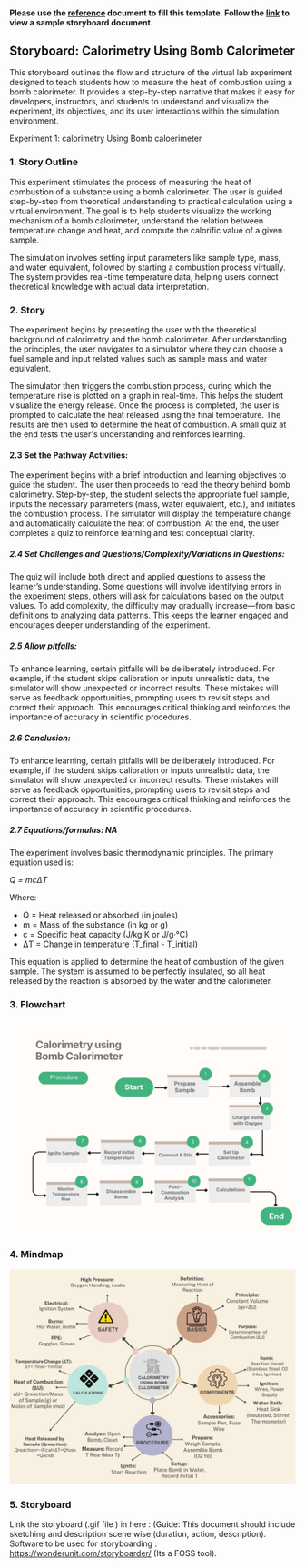 #### Please use the [reference](https://github.com/virtual-labs/ph3-exp-dev-process/blob/main/storyboard/README.org) document to fill this template. Follow the [link](https://github.com/virtual-labs/ph3-exp-dev-process/tree/main/sample/storyboard) to view a sample storyboard document. 



## Storyboard: Calorimetry Using Bomb Calorimeter

This storyboard outlines the flow and structure of the virtual lab experiment designed to teach students how to measure the heat of combustion using a bomb calorimeter. It provides a step-by-step narrative that makes it easy for developers, instructors, and students to understand and visualize the experiment, its objectives, and its user interactions within the simulation environment.

Experiment 1: calorimetry Using Bomb caloerimeter

### 1. Story Outline
This experiment stimulates the process of measuring the heat of combustion of a substance using a bomb calorimeter. The user is guided step-by-step from theoretical understanding to practical calculation using a virtual environment. The goal is to help students visualize the working mechanism of a bomb calorimeter, understand the relation between temperature change and heat, and compute the calorific value of a given sample.

The simulation involves setting input parameters like sample type, mass, and water equivalent, followed by starting a combustion process virtually. The system provides real-time temperature data, helping users connect theoretical knowledge with actual data interpretation.


### 2. Story
The experiment begins by presenting the user with the theoretical background of calorimetry and the bomb calorimeter. After understanding the principles, the user navigates to a simulator where they can choose a fuel sample and input related values such as sample mass and water equivalent.

The simulator then triggers the combustion process, during which the temperature rise is plotted on a graph in real-time. This helps the student visualize the energy release. Once the process is completed, the user is prompted to calculate the heat released using the final temperature. The results are then used to determine the heat of combustion. A small quiz at the end tests the user's understanding and reinforces learning.


#### 2.3 Set the Pathway Activities:
The experiment begins with a brief introduction and learning objectives to guide the student. The user then proceeds to read the theory behind bomb calorimetry. Step-by-step, the student selects the appropriate fuel sample, inputs the necessary parameters (mass, water equivalent, etc.), and initiates the combustion process. The simulator will display the temperature change and automatically calculate the heat of combustion. At the end, the user completes a quiz to reinforce learning and test conceptual clarity.


##### 2.4 Set Challenges and Questions/Complexity/Variations in Questions:
The quiz will include both direct and applied questions to assess the learner’s understanding. Some questions will involve identifying errors in the experiment steps, others will ask for calculations based on the output values. To add complexity, the difficulty may gradually increase—from basic definitions to analyzing data patterns. This keeps the learner engaged and encourages deeper understanding of the experiment.

##### 2.5 Allow pitfalls:
To enhance learning, certain pitfalls will be deliberately introduced. For example, if the student skips calibration or inputs unrealistic data, the simulator will show unexpected or incorrect results. These mistakes will serve as feedback opportunities, prompting users to revisit steps and correct their approach. This encourages critical thinking and reinforces the importance of accuracy in scientific procedures.
##### 2.6 Conclusion:
To enhance learning, certain pitfalls will be deliberately introduced. For example, if the student skips calibration or inputs unrealistic data, the simulator will show unexpected or incorrect results. These mistakes will serve as feedback opportunities, prompting users to revisit steps and correct their approach. This encourages critical thinking and reinforces the importance of accuracy in scientific procedures.

##### 2.7 Equations/formulas: NA
The experiment involves basic thermodynamic principles. The primary equation used is:

*Q = mcΔT*

Where:  
- Q = Heat released or absorbed (in joules)  
- m = Mass of the substance (in kg or g)  
- c = Specific heat capacity (J/kg·K or J/g·°C)  
- ΔT = Change in temperature (T_final - T_initial)

This equation is applied to determine the heat of combustion of the given sample. The system is assumed to be perfectly insulated, so all heat released by the reaction is absorbed by the water and the calorimeter.


### 3. Flowchart
![image alt](https://github.com/deveducode/Calorimetry-using-Bomb-Calorimeter-EdusimVirtual-RECK-/blob/7c98137aef3ca71004999c72580c82eb43ac1f74/storyboard/flowchart/flowchart.jpg)

### 4. Mindmap
 ![image alt](https://github.com/deveducode/Calorimetry-using-Bomb-Calorimeter-EdusimVirtual-RECK-/blob/7b2fe5a6680982129db9865ab0631c5ad4e9138d/storyboard/mindmap/mindmap.jpg)

### 5. Storyboard

Link the storyboard (.gif file ) in here :
(Guide: This document should include sketching and description scene wise (duration, action, description). Software to be used for storyboarding : https://wonderunit.com/storyboarder/ (Its a FOSS tool).
